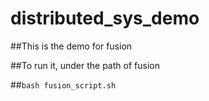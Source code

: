 # distributed_sys_demo

##This is the demo for fusion 

##To run it, under the path of fusion

##<code>bash fusion_script.sh</code> 

